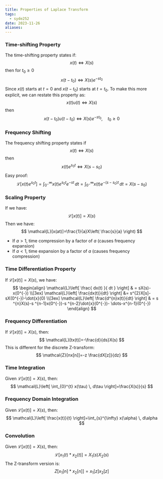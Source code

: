 ```yaml
---
title: Properties of Laplace Transform
tags:
  - syde252
date: 2023-11-26
aliases:
---
```

### Time-shifting Property
The time-shifting property states if:
$$
x(t) \Longleftrightarrow X(s)
$$
then for $t_{0} \geq 0$
$$
x(t-t_{0}) \Longleftrightarrow X(s)e^{-st_{0}}
$$
Since $x(t)$ starts at $t=0$ and $x(t-t_{0})$ starts at $t=t_{0}$. To make this more explicit, we can restate this property as:
$$
x(t)u(t) \Longleftrightarrow X(s)
$$
then
$$
x(t-t_{0})u(t-t_{0}) \Longleftrightarrow X(s)e^{-st_{0}}, \quad t_{0}\geq 0
$$
### Frequency Shifting
The frequency shifting property states if
$$
x(t)\Longleftrightarrow X(s)
$$
then
$$
x(t)e^{s_{0}t}\Longleftrightarrow X(s-s_{0})
$$
Easy proof:
$$
\mathcal{L}[x(t)e^{s_{0}t}]=\int_{0^{-}}^{\infty}x(t)e^{s_{0}t}e^{-st}  \, dt = \int_{0^{-}}^{\infty} x(t)e^{-(s-s_{0})t} \, dt =X(s-s_{0}) 
$$
### Scaling Property
If we have:
$$
\mathcal{L}[x(t)]=X(s)
$$
Then we have:
$$
\mathcal{L}[x(at)]=\frac{1}{a}X\left( \frac{s}{a} \right)
$$
- If $a>1$, time compression by a factor of $a$ (causes frequency expansion)
- If $a<1$, time expansion by a factor of $a$ (causes frequency compression)

### Time Differentiation Property
If $\mathcal{L}[x(t)]=X(s)$, we have:
$$
\begin{align}
\mathcal{L}\left[ \frac{ dx(t) }{ dt }  \right]  & = sX(s)-x(0^{-}) \\[3ex] 
\mathcal{L}\left[ \frac{dx(t)}{dt} \right] &= s^{2}X[s]-sX(0^{-})-\dot{x}(0) \\[3ex] 
\mathcal{L}\left[ \frac{d^{n}x(t)}{dt} \right] & = s ^{n}X(s)-s ^{n-1}x(0^{-})-s ^{n-2}\dot{x}(0^{-})- \dots-x^{n-1}(0^{-})
\end{align}
$$
### Frequency Differentiation
If $\mathcal{L}[x(t)]=X(s)$, then:
$$
\mathcal{L}[tx(t)]=-\frac{d}{ds}X(s)
$$
This is different for the discrete Z-transform:
$$
\mathcal{Z}[nx[n]]=-z \frac{dX[z]}{dz}
$$
### Time Integration
Given $\mathcal{L}[x(t)]=X(s)$, then:
$$
\mathcal{L}\left[ \int_{0}^{t} x(\tau) \, d\tau  \right]=\frac{X(s)}{s}
$$
### Frequency Domain Integration
Given $\mathcal{L}[x(t)]=X(s)$, then:
$$
\mathcal{L}\left[ \frac{x(t)}{t} \right]=\int_{s}^{\infty} x(\alpha) \, d\alpha 
$$
### Convolution
Given $\mathcal{L}[x(t)]=X(s)$, then:
$$
\mathcal{L}[x_{1}(t)* x_{2}(t)]=X_{1}(s)X_{2}(s)
$$
The Z-transform version is:
$$
Z[x_{1}[n]*x_{2}[n]]=x_{1}[z]x_{2}[z]
$$
